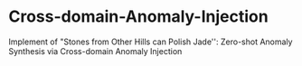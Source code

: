 # Cross-domain-Anomaly-Injection
Implement of "Stones from Other Hills can Polish Jade'':  Zero-shot Anomaly Synthesis via Cross-domain Anomaly Injection
